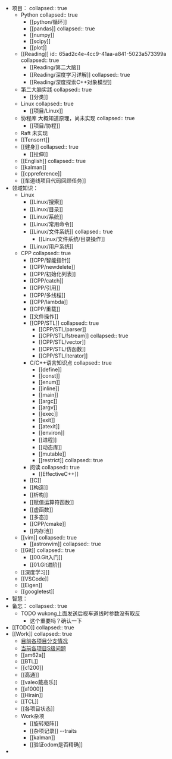 - 项目：
  collapsed:: true
	- Python
	  collapsed:: true
		- [[python/循环]]
		- [[pandas]]
		  collapsed:: true
		- [[numpy]]
		- [[scipy]]
		- [[plot]]
	- [[Reading]]
	  id:: 65ad2c4e-4cc9-41aa-a841-5023a573399a
	  collapsed:: true
		- [[Reading/第二大脑]]
		- [[Reading/深度学习详解]]
		  collapsed:: true
		- [[Reading/深度探索C++对象模型]]
	- 第二大脑实践
	  collapsed:: true
		- [[分类]]
	- Linux
	  collapsed:: true
		- [[项目/Linux]]
	- 协程库 大概知道原理，尚未实现
	  collapsed:: true
		- [[项目/协程]]
	- Raft 未实现
	- [[Tensorrt]]
	- [[健身]]
	  collapsed:: true
		- [[拉伸]]
	- [[English]]
	  collapsed:: true
	- [[kalman]]
	- [[cppreference]]
	- [[车道线项目代码回顾任务]]
- 领域知识：
	- Linux
		- [[Linux/搜索]]
		- [[Linux/目录]]
		- [[Linux/系统]]
		- [[Linux/常用命令]]
		- [[Linux/文件系统]]
		  collapsed:: true
			- [[Linux/文件系统/目录操作]]
		- [[Linux/用户系统]]
	- CPP
	  collapsed:: true
		- [[CPP/智能指针]]
		- [[CPP/newdelete]]
		- [[CPP/初始化列表]]
		- [[CPP/catch]]
		- [[CPP/引用]]
		- [[CPP/多线程]]
		- [[CPP/lambda]]
		- [[CPP/重载]]
		- [[文件操作]]
		- [[CPP/STL]]
		  collapsed:: true
			- [[CPP/STL/parser]]
			- [[CPP/STL/fstream]]
			  collapsed:: true
			- [[CPP/STL/vector]]
			- [[CPP/STL/仿函数]]
			- [[CPP/STL/iterator]]
		- C/C++语言知识点
		  collapsed:: true
			- [[define]]
			- [[const]]
			- [[enum]]
			- [[inline]]
			- [[main]]
			- [[argc]]
			- [[argv]]
			- [[exec]]
			- [[exit]]
			- [[atexit]]
			- [[environ]]
			- [[进程]]
			- [[动态库]]
			- [[mutable]]
			- [[restrict]]
			  collapsed:: true
		- 阅读
		  collapsed:: true
			- [[EffectiveC++]]
		- [[C]]
		- [[构造]]
		- [[析构]]
		- [[赋值运算符函数]]
		- [[虚函数]]
		- [[多态]]
		- [[CPP/cmake]]
		- [[内存池]]
	- [[vim]]
	  collapsed:: true
		- [[astronvim]]
		  collapsed:: true
	- [[Git]]
	  collapsed:: true
		- [[00.Git入门]]
		- [[01.Git进阶]]
	- [[深度学习]]
	- [[VSCode]]
	- [[Eigen]]
	- [[googletest]]
- 智慧：
- 备忘：
  collapsed:: true
	- TODO wukong上面发送后视车道线时参数没有取反
		- 这个重要吗？确认一下
- [[TODO]]
  collapsed:: true
- [[Work]]
  collapsed:: true
	- [目前各项目分支情况](https://yhikd4my59.feishu.cn/base/X8wgbjEDfauGC9sDaADc601vnmc?table=tblTCF9yaZhiN2fO&view=vewXZ397yV)
	- [当前各项目S级问题](https://yhikd4my59.feishu.cn/wiki/VKcKwbEosiCDYDk0l64cVMhHnrd)
	- [[am62a]]
	- [[BTL]]
	- [[c1200]]
	- [[高通]]
	- [[valeo戴高乐]]
	- [[a1000]]
	- [[Hirain]]
	- [[TCL]]
	- [[各项目状态]]
	- Work杂项
		- [[旋转矩阵]]
		- [[杂项记录]] --traits
		- [[kalman]]
		- [[验证odom是否精确]]
-